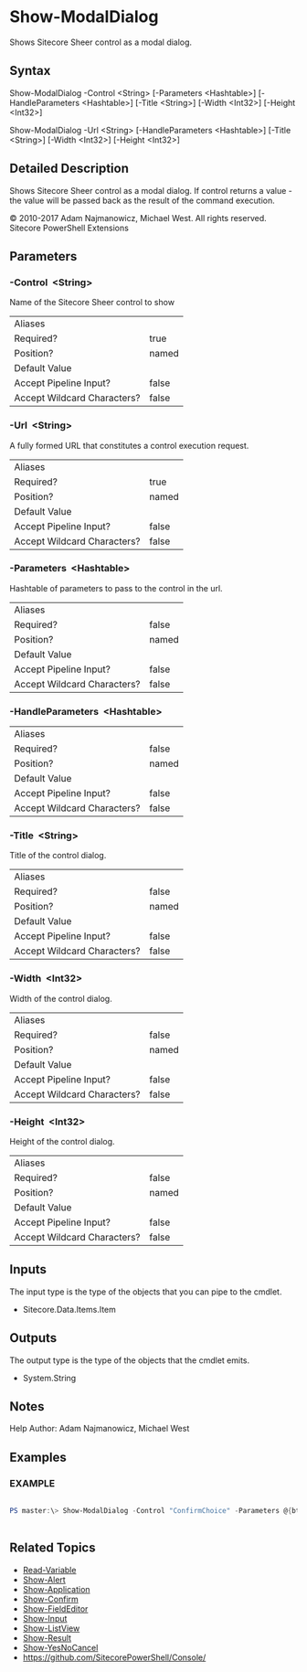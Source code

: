 # Show-ModalDialog 
 
Shows Sitecore Sheer control as a modal dialog. 
 
## Syntax 
 
Show-ModalDialog -Control &lt;String&gt; [-Parameters &lt;Hashtable&gt;] [-HandleParameters &lt;Hashtable&gt;] [-Title &lt;String&gt;] [-Width &lt;Int32&gt;] [-Height &lt;Int32&gt;] 
 
Show-ModalDialog -Url &lt;String&gt; [-HandleParameters &lt;Hashtable&gt;] [-Title &lt;String&gt;] [-Width &lt;Int32&gt;] [-Height &lt;Int32&gt;] 
 
 
## Detailed Description 
 
Shows Sitecore Sheer control as a modal dialog. If control returns a value - the value will be passed back as the result of the command execution. 
 
© 2010-2017 Adam Najmanowicz, Michael West. All rights reserved. Sitecore PowerShell Extensions 
 
## Parameters 
 
### -Control&nbsp; &lt;String&gt; 
 
Name of the Sitecore Sheer control to show 
 
<table>
    <thead></thead>
    <tbody>
        <tr>
            <td>Aliases</td>
            <td></td>
        </tr>
        <tr>
            <td>Required?</td>
            <td>true</td>
        </tr>
        <tr>
            <td>Position?</td>
            <td>named</td>
        </tr>
        <tr>
            <td>Default Value</td>
            <td></td>
        </tr>
        <tr>
            <td>Accept Pipeline Input?</td>
            <td>false</td>
        </tr>
        <tr>
            <td>Accept Wildcard Characters?</td>
            <td>false</td>
        </tr>
    </tbody>
</table> 
 
### -Url&nbsp; &lt;String&gt; 
 
A fully formed URL that constitutes a control execution request. 
 
<table>
    <thead></thead>
    <tbody>
        <tr>
            <td>Aliases</td>
            <td></td>
        </tr>
        <tr>
            <td>Required?</td>
            <td>true</td>
        </tr>
        <tr>
            <td>Position?</td>
            <td>named</td>
        </tr>
        <tr>
            <td>Default Value</td>
            <td></td>
        </tr>
        <tr>
            <td>Accept Pipeline Input?</td>
            <td>false</td>
        </tr>
        <tr>
            <td>Accept Wildcard Characters?</td>
            <td>false</td>
        </tr>
    </tbody>
</table> 
 
### -Parameters&nbsp; &lt;Hashtable&gt; 
 
Hashtable of parameters to pass to the control in the url. 
 
<table>
    <thead></thead>
    <tbody>
        <tr>
            <td>Aliases</td>
            <td></td>
        </tr>
        <tr>
            <td>Required?</td>
            <td>false</td>
        </tr>
        <tr>
            <td>Position?</td>
            <td>named</td>
        </tr>
        <tr>
            <td>Default Value</td>
            <td></td>
        </tr>
        <tr>
            <td>Accept Pipeline Input?</td>
            <td>false</td>
        </tr>
        <tr>
            <td>Accept Wildcard Characters?</td>
            <td>false</td>
        </tr>
    </tbody>
</table> 
 
### -HandleParameters&nbsp; &lt;Hashtable&gt; 
 
 
 
<table>
    <thead></thead>
    <tbody>
        <tr>
            <td>Aliases</td>
            <td></td>
        </tr>
        <tr>
            <td>Required?</td>
            <td>false</td>
        </tr>
        <tr>
            <td>Position?</td>
            <td>named</td>
        </tr>
        <tr>
            <td>Default Value</td>
            <td></td>
        </tr>
        <tr>
            <td>Accept Pipeline Input?</td>
            <td>false</td>
        </tr>
        <tr>
            <td>Accept Wildcard Characters?</td>
            <td>false</td>
        </tr>
    </tbody>
</table> 
 
### -Title&nbsp; &lt;String&gt; 
 
Title of the control dialog. 
 
<table>
    <thead></thead>
    <tbody>
        <tr>
            <td>Aliases</td>
            <td></td>
        </tr>
        <tr>
            <td>Required?</td>
            <td>false</td>
        </tr>
        <tr>
            <td>Position?</td>
            <td>named</td>
        </tr>
        <tr>
            <td>Default Value</td>
            <td></td>
        </tr>
        <tr>
            <td>Accept Pipeline Input?</td>
            <td>false</td>
        </tr>
        <tr>
            <td>Accept Wildcard Characters?</td>
            <td>false</td>
        </tr>
    </tbody>
</table> 
 
### -Width&nbsp; &lt;Int32&gt; 
 
Width of the control dialog. 
 
<table>
    <thead></thead>
    <tbody>
        <tr>
            <td>Aliases</td>
            <td></td>
        </tr>
        <tr>
            <td>Required?</td>
            <td>false</td>
        </tr>
        <tr>
            <td>Position?</td>
            <td>named</td>
        </tr>
        <tr>
            <td>Default Value</td>
            <td></td>
        </tr>
        <tr>
            <td>Accept Pipeline Input?</td>
            <td>false</td>
        </tr>
        <tr>
            <td>Accept Wildcard Characters?</td>
            <td>false</td>
        </tr>
    </tbody>
</table> 
 
### -Height&nbsp; &lt;Int32&gt; 
 
Height of the control dialog. 
 
<table>
    <thead></thead>
    <tbody>
        <tr>
            <td>Aliases</td>
            <td></td>
        </tr>
        <tr>
            <td>Required?</td>
            <td>false</td>
        </tr>
        <tr>
            <td>Position?</td>
            <td>named</td>
        </tr>
        <tr>
            <td>Default Value</td>
            <td></td>
        </tr>
        <tr>
            <td>Accept Pipeline Input?</td>
            <td>false</td>
        </tr>
        <tr>
            <td>Accept Wildcard Characters?</td>
            <td>false</td>
        </tr>
    </tbody>
</table> 
 
## Inputs 
 
The input type is the type of the objects that you can pipe to the cmdlet. 
 
* Sitecore.Data.Items.Item 
 
## Outputs 
 
The output type is the type of the objects that the cmdlet emits. 
 
* System.String 
 
## Notes 
 
Help Author: Adam Najmanowicz, Michael West 
 
## Examples 
 
### EXAMPLE 
 
 
 
```powershell   
 
PS master:\> Show-ModalDialog -Control "ConfirmChoice" -Parameters @{btn_0="Yes (returns btn_0)"; btn_1="No (returns btn_1)"; btn_2="return btn_2"; te="Message Text"; cp="My Caption"} -Height 120 -Width 400 
 
``` 
 
## Related Topics 
 
* [Read-Variable](/appendix/commands/Read-Variable.md)* [Show-Alert](/appendix/commands/Show-Alert.md)* [Show-Application](/appendix/commands/Show-Application.md)* [Show-Confirm](/appendix/commands/Show-Confirm.md)* [Show-FieldEditor](/appendix/commands/Show-FieldEditor.md)* [Show-Input](/appendix/commands/Show-Input.md)* [Show-ListView](/appendix/commands/Show-ListView.md)* [Show-Result](/appendix/commands/Show-Result.md)* [Show-YesNoCancel](/appendix/commands/Show-YesNoCancel.md)* <a href='https://github.com/SitecorePowerShell/Console/' target='_blank'>https://github.com/SitecorePowerShell/Console/</a><br/>
